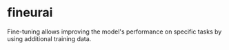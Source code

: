# fineurai
Fine-tuning allows improving the model's performance on specific tasks by using additional training data.
